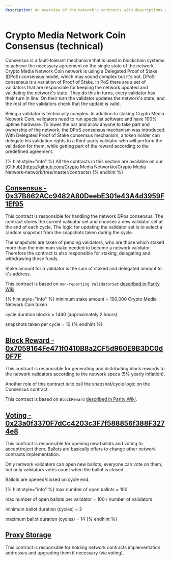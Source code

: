 ```yaml
---
description: An overview of the network's contracts with descriptions and links
---
```


# Crypto Media Network Coin Consensus \(technical\)

Consensus is a fault-tolerant mechanism that is used in blockchain systems to achieve the necessary agreement on the single state of the network. Crypto Media Network Coin network is using a Delegated Proof of Stake \(DPoS\) consensus model, which may sound complex but it's not. DPoS consensus is a variation of Proof of Stake. In PoS there are a set of validators that are responsible for keeping the network updated and validating the network's state. They do this in turns, every validator has their turn in line. On their turn the validator updates the network's state, and the rest of the validators check that the update is valid.

Being a validator is technically complex. In addition to staking Crypto Media Network Coin, validators need to run specialist software and have 100% uptime hardware. To lower the bar and allow anyone to take part and ownership of the network, the DPoS consensus mechanism was introduced. With Delegated Proof of Stake consensus mechanism, a token holder can delegate his validation rights to a third-party validator who will perform the validation for them, while getting part of the reward according to the predefined agreement.

{% hint style="info" %}
All the contracts in this section are available on our [Github](https://github.com/Crypto Media Networkio/Crypto Media Network-network/tree/master/contracts)
{% endhint %}

## [Consensus - 0x37B862ACc9482A80DeebE301e43A4d3959F1Ef95](https://cmnscan.com/address/0x37B862ACc9482A80DeebE301e43A4d3959F1Ef95)

This contract is responsible for handling the network DPos consensus. The contract stores the current validator set and chooses a new validator set at the end of each cycle. The logic for updating the validator set is to select a random snapshot from the snapshots taken during the cycle.

The snapshots are taken of pending validators, who are those which staked more than the minimum stake needed to become a network validator. Therefore the contract is also responsible for staking, delegating and withdrawing those funds.

Stake amount for a validator is the sum of staked and delegated amount to it's address.

This contract is based on `non-reporting ValidatorSet` [described in Parity Wiki](https://wiki.parity.io/Validator-Set.html#non-reporting-contract).

{% hint style="info" %}
minimum stake amount = 100,000 Crypto Media Network Coin token

cycle duration blocks = 1440 \(approximately 2 hours\)

snapshots taken per cycle = 10
{% endhint %}

## [Block Reward - 0x7059164Fe471f0410B8a2CF5d960E9B3DC0d0F7F](https://cmnscan.com/address/0x7059164Fe471f0410B8a2CF5d960E9B3DC0d0F7F)

This contract is responsible for generating and distributing block rewards to the network validators according to the network specs \(5% yearly inflation\).

Another role of this contract is to call the snapshot/cycle logic on the Consensus contract

This contract is based on `BlockReward` [described in Parity Wiki](https://wiki.parity.io/Block-Reward-Contract).

## [Voting - 0x23a0f3370F7dCc4203c3F7f588856f388F3274e8](https://cmnscan.com/address/0x23a0f3370F7dCc4203c3F7f588856f388F3274e8)

This contract is responsible for opening new ballots and voting to accept/reject them. Ballots are basically offers to change other network contracts implementation.

Only network validators can open new ballots, everyone can vote on them, but only validators votes count when the ballot is closed.

Ballots are opened/closed on cycle end.

{% hint style="info" %}
max number of open ballots = 100

max number of open ballots per validator = 100 / number of validators

minimum ballot duration \(cycles\) = 2

maximum ballot duration \(cycles\) = 14
{% endhint %}

## [Proxy Storage](https://cmnscan.com/address/0x258aAF236D185119e363b941d232F76bDbe9B61D)

This contract is responsible for holding network contracts implementation addresses and upgrading them if necessary \(via voting\).

